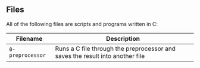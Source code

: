 ## Files

All of the following files are scripts and programs written in C:

| Filename         | Description                                                  |
| ---------------- | ------------------------------------------------------------ |
| `0-preprocessor` | Runs a C file through the preprocessor and saves the result into another file |

